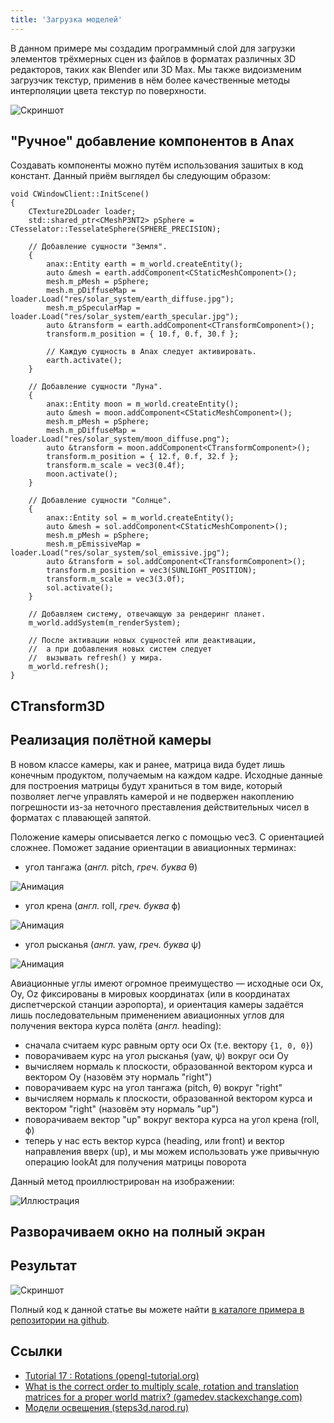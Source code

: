 ```yaml
---
title: 'Загрузка моделей'
---
```


В данном примере мы создадим программный слой для загрузки элементов трёхмерных сцен из файлов в форматах различных 3D редакторов, таких как Blender или 3D Max. Мы также видоизменим загрузчик текстур, применив в нём более качественные методы интерполяции цвета текстур по поверхности.

![Скриншот](figures/lesson_20_preview.png)

## "Ручное" добавление компонентов в Anax

Создавать компоненты можно путём использования зашитых в код констант. Данный приём выглядел бы следующим образом:

```
void CWindowClient::InitScene()
{
    CTexture2DLoader loader;
    std::shared_ptr<CMeshP3NT2> pSphere = CTesselator::TesselateSphere(SPHERE_PRECISION);

    // Добавление сущности "Земля".
    {
        anax::Entity earth = m_world.createEntity();
        auto &mesh = earth.addComponent<CStaticMeshComponent>();
        mesh.m_pMesh = pSphere;
        mesh.m_pDiffuseMap = loader.Load("res/solar_system/earth_diffuse.jpg");
        mesh.m_pSpecularMap = loader.Load("res/solar_system/earth_specular.jpg");
        auto &transform = earth.addComponent<CTransformComponent>();
        transform.m_position = { 10.f, 0.f, 30.f };

        // Каждую сущность в Anax следует активировать.
        earth.activate();
    }

    // Добавление сущности "Луна".
    {
        anax::Entity moon = m_world.createEntity();
        auto &mesh = moon.addComponent<CStaticMeshComponent>();
        mesh.m_pMesh = pSphere;
        mesh.m_pDiffuseMap = loader.Load("res/solar_system/moon_diffuse.png");
        auto &transform = moon.addComponent<CTransformComponent>();
        transform.m_position = { 12.f, 0.f, 32.f };
        transform.m_scale = vec3(0.4f);
        moon.activate();
    }

    // Добавление сущности "Солнце".
    {
        anax::Entity sol = m_world.createEntity();
        auto &mesh = sol.addComponent<CStaticMeshComponent>();
        mesh.m_pMesh = pSphere;
        mesh.m_pEmissiveMap = loader.Load("res/solar_system/sol_emissive.jpg");
        auto &transform = sol.addComponent<CTransformComponent>();
        transform.m_position = vec3(SUNLIGHT_POSITION);
        transform.m_scale = vec3(3.0f);
        sol.activate();
    }

    // Добавляем систему, отвечающую за рендеринг планет.
    m_world.addSystem(m_renderSystem);

    // После активации новых сущностей или деактивации,
    //  а при добавления новых систем следует
    //  вызывать refresh() у мира.
    m_world.refresh();
}
```

## CTransform3D

## Реализация полётной камеры

В новом классе камеры, как и ранее, матрица вида будет лишь конечным продуктом, получаемым на каждом кадре. Исходные данные для построения матрицы будут храниться в том виде, который позволяет легче управлять камерой и не подвержен накоплению погрешности из-за неточного преставления действительных чисел в форматах с плавающей запятой.

Положение камеры описывается легко с помощью vec3. С ориентацией сложнее. Поможет задание ориентации в авиационных терминах:

- угол тангажа (*англ.* pitch, *греч. буква* θ)

![Анимация](figures/Aileron_pitch.gif)

- угол крена (*англ.* roll, *греч. буква* ϕ)

![Анимация](figures/Aileron_roll.gif)

- угол рысканья (*англ.* yaw, *греч. буква* ψ)

![Анимация](figures/Aileron_yaw.gif)

Авиационные углы имеют огромное преимущество &mdash; исходные оси Ox, Oy, Oz фиксированы в мировых координатах (или в координатах диспетчерской станции аэропорта), и ориентация камеры задаётся лишь последовательным применением авиационных углов для получения вектора курса полёта (*англ.* heading):

- сначала считаем курс равным орту оси Ox (т.е. вектору `{1, 0, 0}`)
- поворачиваем курс на угол рысканья (yaw, ψ) вокруг оси Oy
- вычисляем нормаль к плоскости, образованной вектором курса и вектором Oy (назовём эту нормаль "right")
- поворачиваем курс на угол тангажа (pitch, θ) вокруг "right"
- вычисляем нормаль к плоскости, образованной вектором курса и вектором "right" (назовём эту нормаль "up")
- поворачиваем вектор "up" вокруг вектора курса на угол крена (roll, ϕ)
- теперь у нас есть вектор курса (heading, или front) и вектор направления вверх (up), и мы можем использовать уже привычную операцию lookAt для получения матрицы поворота

Данный метод проиллюстрирован на изображении:

![Иллюстрация](figures/Plane_with_ENU_embedded_axes.svg)

## Разворачиваем окно на полный экран

## Результат

![Скриншот](figures/lesson_19_preview.png)

Полный код к данной статье вы можете найти [в каталоге примера в репозитории на github](https://github.com/PS-Group/cg_course_examples/tree/master/lesson_19).

## Ссылки

- [Tutorial 17 : Rotations (opengl-tutorial.org)](http://www.opengl-tutorial.org/intermediate-tutorials/tutorial-17-quaternions/)
- [What is the correct order to multiply scale, rotation and translation matrices for a proper world matrix? (gamedev.stackexchange.com)](http://gamedev.stackexchange.com/questions/16719/)
- [Модели освещения (steps3d.narod.ru)](http://steps3d.narod.ru/tutorials/lighting-tutorial.html)
